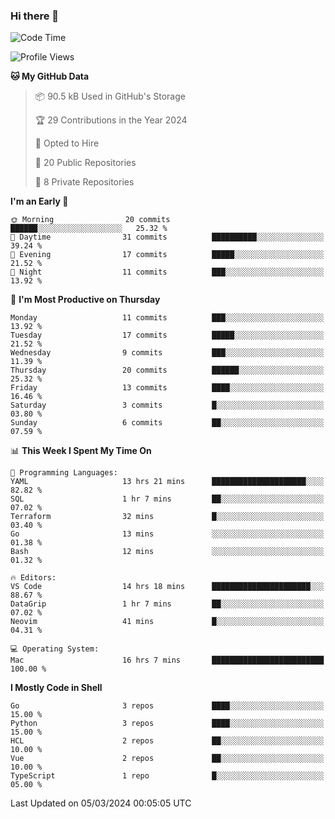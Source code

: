 ### Hi there 👋
<!--![visitors](https://visitor-badge.glitch.me/badge?page_id=d0zingcat)-->
<!--
**d0zingcat/d0zingcat** is a ✨ _special_ ✨ repository because its `README.md` (this file) appears on your GitHub profile.

Here are some ideas to get you started:

- 🔭 I’m currently working on ...
- 🌱 I’m currently learning ...
- 👯 I’m looking to collaborate on ...
- 🤔 I’m looking for help with ...
- 💬 Ask me about ...
- 📫 How to reach me: ...
- 😄 Pronouns: ...
- ⚡ Fun fact: ...
-->
<!--START_SECTION:waka-->
![Code Time](http://img.shields.io/badge/Code%20Time-3%2C382%20hrs%2033%20mins-blue)

![Profile Views](http://img.shields.io/badge/Profile%20Views-12-blue)

**🐱 My GitHub Data** 

> 📦 90.5 kB Used in GitHub's Storage 
 > 
> 🏆 29 Contributions in the Year 2024
 > 
> 💼 Opted to Hire
 > 
> 📜 20 Public Repositories 
 > 
> 🔑 8 Private Repositories 
 > 
**I'm an Early 🐤** 

```text
🌞 Morning                20 commits          ██████░░░░░░░░░░░░░░░░░░░   25.32 % 
🌆 Daytime                31 commits          ██████████░░░░░░░░░░░░░░░   39.24 % 
🌃 Evening                17 commits          █████░░░░░░░░░░░░░░░░░░░░   21.52 % 
🌙 Night                  11 commits          ███░░░░░░░░░░░░░░░░░░░░░░   13.92 % 
```
📅 **I'm Most Productive on Thursday** 

```text
Monday                   11 commits          ███░░░░░░░░░░░░░░░░░░░░░░   13.92 % 
Tuesday                  17 commits          █████░░░░░░░░░░░░░░░░░░░░   21.52 % 
Wednesday                9 commits           ███░░░░░░░░░░░░░░░░░░░░░░   11.39 % 
Thursday                 20 commits          ██████░░░░░░░░░░░░░░░░░░░   25.32 % 
Friday                   13 commits          ████░░░░░░░░░░░░░░░░░░░░░   16.46 % 
Saturday                 3 commits           █░░░░░░░░░░░░░░░░░░░░░░░░   03.80 % 
Sunday                   6 commits           ██░░░░░░░░░░░░░░░░░░░░░░░   07.59 % 
```


📊 **This Week I Spent My Time On** 

```text
💬 Programming Languages: 
YAML                     13 hrs 21 mins      █████████████████████░░░░   82.82 % 
SQL                      1 hr 7 mins         ██░░░░░░░░░░░░░░░░░░░░░░░   07.02 % 
Terraform                32 mins             █░░░░░░░░░░░░░░░░░░░░░░░░   03.40 % 
Go                       13 mins             ░░░░░░░░░░░░░░░░░░░░░░░░░   01.38 % 
Bash                     12 mins             ░░░░░░░░░░░░░░░░░░░░░░░░░   01.32 % 

🔥 Editors: 
VS Code                  14 hrs 18 mins      ██████████████████████░░░   88.67 % 
DataGrip                 1 hr 7 mins         ██░░░░░░░░░░░░░░░░░░░░░░░   07.02 % 
Neovim                   41 mins             █░░░░░░░░░░░░░░░░░░░░░░░░   04.31 % 

💻 Operating System: 
Mac                      16 hrs 7 mins       █████████████████████████   100.00 % 
```

**I Mostly Code in Shell** 

```text
Go                       3 repos             ████░░░░░░░░░░░░░░░░░░░░░   15.00 % 
Python                   3 repos             ████░░░░░░░░░░░░░░░░░░░░░   15.00 % 
HCL                      2 repos             ██░░░░░░░░░░░░░░░░░░░░░░░   10.00 % 
Vue                      2 repos             ██░░░░░░░░░░░░░░░░░░░░░░░   10.00 % 
TypeScript               1 repo              █░░░░░░░░░░░░░░░░░░░░░░░░   05.00 % 
```




 Last Updated on 05/03/2024 00:05:05 UTC
<!--END_SECTION:waka-->

